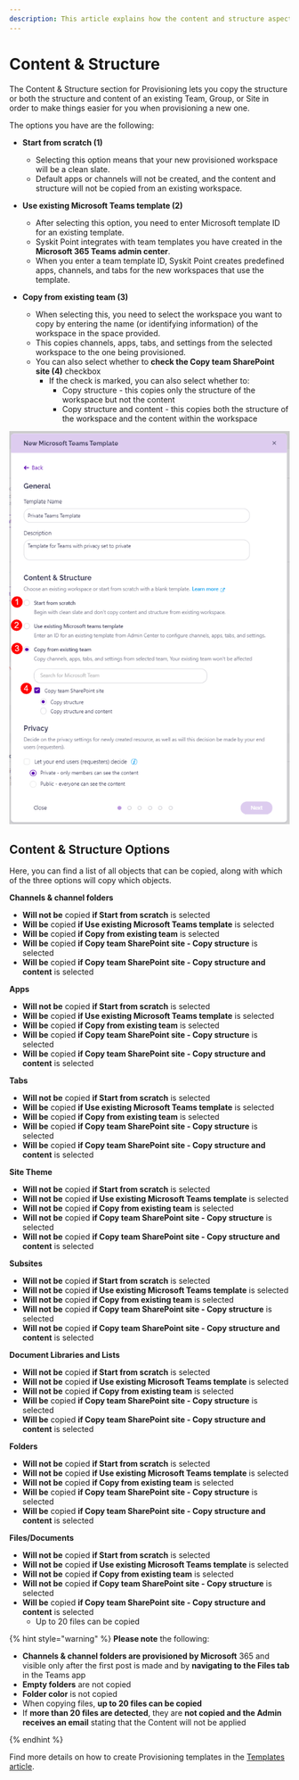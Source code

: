 ```yaml
---
description: This article explains how the content and structure aspect of Provisioning works.
---
```


# Content & Structure

The Content & Structure section for Provisioning lets you copy the structure or both the structure and content of an existing Team, Group, or Site in order to make things easier for you when provisioning a new one. 

The options you have are the following:

* **Start from scratch (1)**
  * Selecting this option means that your new provisioned workspace will be a clean slate. 
  * Default apps or channels will not be created, and the content and structure will not be copied from an existing workspace. 

* **Use existing Microsoft Teams template (2)**
  * After selecting this option, you need to enter Microsoft template ID for an existing template.
  * Syskit Point integrates with team templates you have created in the **Microsoft 365 Teams admin center**. 
  * When you enter a team template ID, Syskit Point creates predefined apps, channels, and tabs for the new workspaces that use the template.

* **Copy from existing team (3)**
  * When selecting this, you need to select the workspace you want to copy by entering the name (or identifying information) of the workspace in the space provided.
  * This copies channels, apps, tabs, and settings from the selected workspace to the one being provisioned. 
  * You can also select whether to **check the Copy team SharePoint site (4)** checkbox
    * If the check is marked, you can also select whether to:
      * Copy structure - this copies only the structure of the workspace but not the content
      * Copy structure and content - this copies both the structure of the workspace and the content within the workspace

![Provisioning - Content & Structure](../../.gitbook/assets/provisioning-content-and-structure-section.png)


## Content & Structure Options

Here, you can find a list of all objects that can be copied, along with which of the three options will copy which objects. 

**Channels & channel folders**
  * **Will not be** copied **if Start from scratch** is selected
  * **Will be** copied **if Use existing Microsoft Teams template** is selected
  * **Will be** copied **if Copy from existing team** is selected
  * **Will be** copied **if Copy team SharePoint site - Copy structure** is selected
  * **Will be** copied **if Copy team SharePoint site - Copy structure and content** is selected

**Apps**
  * **Will not be** copied **if Start from scratch** is selected
  * **Will be** copied **if Use existing Microsoft Teams template** is selected
  * **Will be** copied **if Copy from existing team** is selected
  * **Will be** copied **if Copy team SharePoint site - Copy structure** is selected
  * **Will be** copied **if Copy team SharePoint site - Copy structure and content** is selected

**Tabs**
  * **Will not be** copied **if Start from scratch** is selected
  * **Will be** copied **if Use existing Microsoft Teams template** is selected
  * **Will be** copied **if Copy from existing team** is selected
  * **Will be** copied **if Copy team SharePoint site - Copy structure** is selected
  * **Will be** copied **if Copy team SharePoint site - Copy structure and content** is selected

**Site Theme**
  * **Will not be** copied **if Start from scratch** is selected
  * **Will not be** copied **if Use existing Microsoft Teams template** is selected
  * **Will not be** copied **if Copy from existing team** is selected
  * **Will not be** copied **if Copy team SharePoint site - Copy structure** is selected
  * **Will not be** copied **if Copy team SharePoint site - Copy structure and content** is selected

**Subsites**
  * **Will not be** copied **if Start from scratch** is selected
  * **Will not be** copied **if Use existing Microsoft Teams template** is selected
  * **Will not be** copied **if Copy from existing team** is selected
  * **Will not be** copied **if Copy team SharePoint site - Copy structure** is selected
  * **Will not be** copied **if Copy team SharePoint site - Copy structure and content** is selected

**Document Libraries and Lists**
  * **Will not be** copied **if Start from scratch** is selected
  * **Will not be** copied **if Use existing Microsoft Teams template** is selected
  * **Will not be** copied **if Copy from existing team** is selected
  * **Will be** copied **if Copy team SharePoint site - Copy structure** is selected
  * **Will be** copied **if Copy team SharePoint site - Copy structure and content** is selected

**Folders**
  * **Will not be** copied **if Start from scratch** is selected
  * **Will not be** copied **if Use existing Microsoft Teams template** is selected
  * **Will not be** copied **if Copy from existing team** is selected
  * **Will be** copied **if Copy team SharePoint site - Copy structure** is selected
  * **Will be** copied **if Copy team SharePoint site - Copy structure and content** is selected

**Files/Documents**
  * **Will not be** copied **if Start from scratch** is selected
  * **Will not be** copied **if Use existing Microsoft Teams template** is selected
  * **Will not be** copied **if Copy from existing team** is selected
  * **Will not be** copied **if Copy team SharePoint site - Copy structure** is selected
  * **Will be** copied **if Copy team SharePoint site - Copy structure and content** is selected
    * Up to 20 files can be copied



{% hint style="warning" %}
**Please note** the following: 
* **Channels & channel folders are provisioned by Microsoft** 365 and visible only after the first post is made and by **navigating to the Files tab** in the Teams app
* **Empty folders** are not copied
* **Folder color** is not copied
* When copying files, **up to 20 files can be copied** 
* If **more than 20 files are detected**, they are **not copied and the Admin receives an email** stating that the Content will not be applied

{% endhint %}


Find more details on how to create Provisioning templates in the [Templates article](templates.md).
